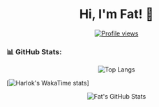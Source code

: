 <h1 align="center">Hi, I'm Fat! 👋</h1>

<p align="center">
  <a href="https://github.com/dante4rt"><img src="https://komarev.com/ghpvc/?username=phat-kafi&style=flat-square" alt="Profile views"/></a>
</p>

### 📊 GitHub Stats:

<p align="center">
  <img src="https://github-readme-stats.vercel.app/api/top-langs/?username=phat-kafi&theme=algolia&layout=compact" alt="Top Langs"/>
</p>

[![Harlok's WakaTime stats](https://github-readme-stats.vercel.app/api/wakatime?username=phat-kafi)]

<p align="center">
  <img src="https://github-readme-stats.vercel.app/api?username=phat-kafi&show_icons=true&theme=algolia" alt="Fat's GitHub Stats"/>
</p>

